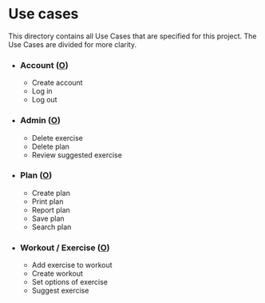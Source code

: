 # Use cases

This directory contains all Use Cases that are specified for this project. The Use Cases are divided for more clarity.

- ### Account ([O](UseCases_Account.md))
  - Create account
  - Log in
  - Log out
- ### Admin ([O](UseCases_Admin.md))
  - Delete exercise
  - Delete plan
  - Review suggested exercise
- ### Plan ([O](UseCases_Plan.md))
  - Create plan
  - Print plan
  - Report plan
  - Save plan
  - Search plan  
- ### Workout / Exercise ([O](UseCases_WE.md))
  - Add exercise to workout
  - Create workout
  - Set options of exercise
  - Suggest exercise